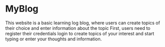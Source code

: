 # MyBlog
This website is a basic learning log blog, where users can create topics of their choice and enter information about the topic
First, users need to register their credentials
login to create topics of your interest and start typing or enter your thoughts and information.
